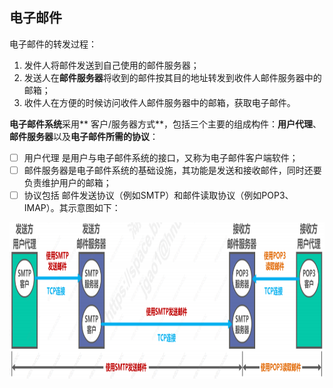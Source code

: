 ## 电子邮件
电子邮件的转发过程：
1. 发件人将邮件发送到自己使用的邮件服务器；
2. 发送人在**邮件服务器**将收到的邮件按其目的地址转发到收件人邮件服务器中的邮箱；
3. 收件人在方便的时候访问收件人邮件服务器中的邮箱，获取电子邮件。

**电子邮件系统**采用** 客户/服务器方式**，包括三个主要的组成构件：**用户代理**、**邮件服务器**以及**电子邮件所需的协议**：
- [ ] 用户代理 是用户与电子邮件系统的接口，又称为电子邮件客户端软件；
- [ ] 邮件服务器是电子邮件系统的基础设施，其功能是发送和接收邮件，同时还要负责维护用户的邮箱；
- [ ] 协议包括 邮件发送协议（例如SMTP）和邮件读取协议（例如POP3、IMAP）。其示意图如下：  
<div align=left><img width="520" height="250" src="./images/邮件收发.PNG"/></div>  




